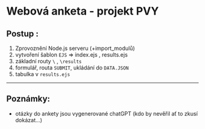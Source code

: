 Webová anketa - projekt PVY
=============

## Postup : 
1. Zprovoznění Node.js serveru (+import_modulů)
2. vytvoření šablon `EJS` => index.ejs , results.ejs
3. základní routy `\` , `\results`
4. formulář, routa `SUBMIT`, ukládání do `DATA.JSON`
5. tabulka v `results.ejs`
---

## Poznámky:
- otázky do ankety jsou vygenerované chatGPT (kdo by nevěřil ať to zkusí dokázat...)
